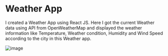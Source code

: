 <h1>Weather App</h1>

<p>I created a Weather App using React JS. Here I got the current Weather data using API from OpenWeatherMap and displayed the weather information like Temperature,  Weather condition, Humidity and Wind Speed according to the city in this Weather app.</p>

![image](https://github.com/nisansala-madhuwanthi/weather_app/assets/128567643/cce13f09-dba4-4d6f-b49c-4b6b77efc02f)

